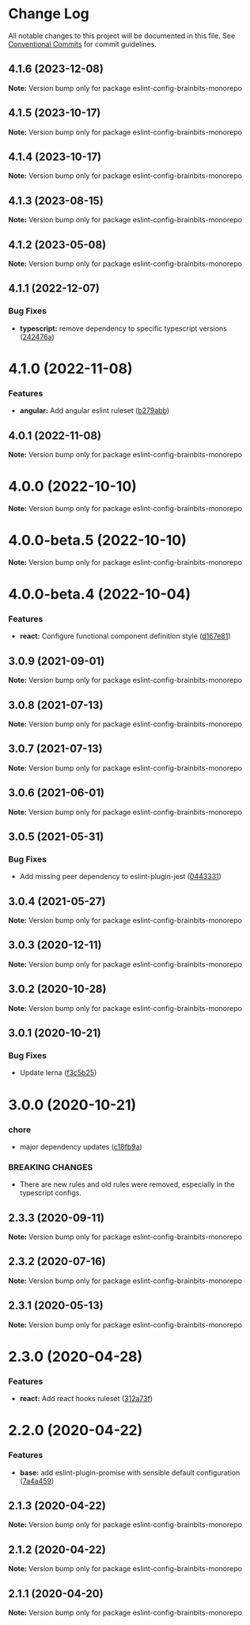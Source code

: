 # Change Log

All notable changes to this project will be documented in this file.
See [Conventional Commits](https://conventionalcommits.org) for commit guidelines.

## 4.1.6 (2023-12-08)

**Note:** Version bump only for package eslint-config-brainbits-monorepo





## 4.1.5 (2023-10-17)

**Note:** Version bump only for package eslint-config-brainbits-monorepo





## 4.1.4 (2023-10-17)

**Note:** Version bump only for package eslint-config-brainbits-monorepo





## 4.1.3 (2023-08-15)

**Note:** Version bump only for package eslint-config-brainbits-monorepo





## 4.1.2 (2023-05-08)

**Note:** Version bump only for package eslint-config-brainbits-monorepo





## 4.1.1 (2022-12-07)


### Bug Fixes

* **typescript:** remove dependency to specific typescript versions ([242476a](https://github.com/brainbits/eslint-config-brainbits/commit/242476a6f08bf256f74ecf9a88a56ced1ccd63d8))





# 4.1.0 (2022-11-08)


### Features

* **angular:** Add angular eslint ruleset ([b279abb](https://github.com/brainbits/eslint-config-brainbits/commit/b279abb5effae7153038fa2ab4d3850b326dc397))





## 4.0.1 (2022-11-08)

**Note:** Version bump only for package eslint-config-brainbits-monorepo





# 4.0.0 (2022-10-10)

**Note:** Version bump only for package eslint-config-brainbits-monorepo





# 4.0.0-beta.5 (2022-10-10)

**Note:** Version bump only for package eslint-config-brainbits-monorepo





# 4.0.0-beta.4 (2022-10-04)


### Features

* **react:** Configure functional component definition style ([d167e81](https://github.com/brainbits/eslint-config-brainbits/commit/d167e81b04f14dafac47c2087e16ce60ad3a2a62))





## 3.0.9 (2021-09-01)

**Note:** Version bump only for package eslint-config-brainbits-monorepo





## 3.0.8 (2021-07-13)

**Note:** Version bump only for package eslint-config-brainbits-monorepo





## 3.0.7 (2021-07-13)

**Note:** Version bump only for package eslint-config-brainbits-monorepo





## 3.0.6 (2021-06-01)

**Note:** Version bump only for package eslint-config-brainbits-monorepo





## 3.0.5 (2021-05-31)


### Bug Fixes

* Add missing peer dependency to eslint-plugin-jest ([0443331](https://github.com/brainbits/eslint-config-brainbits/commit/0443331145e725022703e0dd94f01f2ec1ee787e))





## 3.0.4 (2021-05-27)

**Note:** Version bump only for package eslint-config-brainbits-monorepo





## 3.0.3 (2020-12-11)

**Note:** Version bump only for package eslint-config-brainbits-monorepo





## 3.0.2 (2020-10-28)

**Note:** Version bump only for package eslint-config-brainbits-monorepo





## 3.0.1 (2020-10-21)


### Bug Fixes

* Update lerna ([f3c5b25](https://github.com/brainbits/eslint-config-brainbits/commit/f3c5b2595ba8b1c33182447860750e60a2d7e964))





# 3.0.0 (2020-10-21)


### chore

* major dependency updates ([c18fb9a](https://github.com/brainbits/eslint-config-brainbits/commit/c18fb9a79b4e47b6623c3e3e077fa3c867a80f14))


### BREAKING CHANGES

* There are new rules and old rules were removed, especially in the typescript configs.





## 2.3.3 (2020-09-11)

**Note:** Version bump only for package eslint-config-brainbits-monorepo





## 2.3.2 (2020-07-16)

**Note:** Version bump only for package eslint-config-brainbits-monorepo





## 2.3.1 (2020-05-13)

**Note:** Version bump only for package eslint-config-brainbits-monorepo





# 2.3.0 (2020-04-28)


### Features

* **react:** Add react hooks ruleset ([312a73f](https://github.com/brainbits/eslint-config-brainbits/commit/312a73f16e3ed6e650c119abdcb0280d37944576))





# 2.2.0 (2020-04-22)


### Features

* **base:** add eslint-plugin-promise with sensible default configuration ([7a4a459](https://github.com/brainbits/eslint-config-brainbits/commit/7a4a4592bf670da067dacc0ec0f99b8b4d365f6c))





## 2.1.3 (2020-04-22)

**Note:** Version bump only for package eslint-config-brainbits-monorepo





## 2.1.2 (2020-04-22)

**Note:** Version bump only for package eslint-config-brainbits-monorepo





## 2.1.1 (2020-04-20)

**Note:** Version bump only for package eslint-config-brainbits-monorepo
